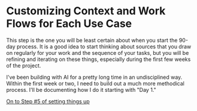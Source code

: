 # Customizing Context and Work Flows for Each Use Case

This step is the one you will be least certain about when you start the 90-day process. It is a good idea to start thinking about sources that you draw on regularly for your work and the sequence of your tasks, but you will be refining and iterating on these things, especially during the first few weeks of the project.

I've been building with AI for a pretty long time in an undisciplined way. Within the first week or two, I need to build out a much more methodical process. I'll be documenting how I do it starting with "Day 1."


[On to Step #5 of setting things up](step-5.md)
